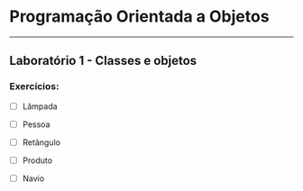 # Programação Orientada a Objetos

---

## Laboratório 1 - Classes e objetos

### Exercícios:

- [ ] Lâmpada
- [ ] Pessoa
- [ ] Retângulo
- [ ] Produto
- [ ] Navio

